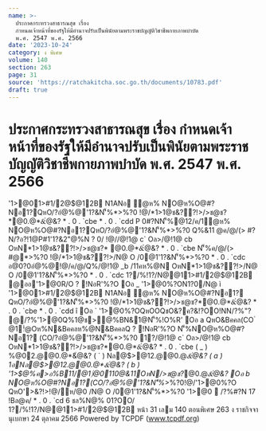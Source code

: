 ```yaml
---
name: >-
  ประกาศกระทรวงสาธารณสุข เรื่อง
  กำหนดเจ้าหน้าที่ของรัฐให้มีอำนาจปรับเป็นพินัยตามพระราชบัญญัติวิชาชีพกายภาพบำบัด
  พ.ศ. 2547 พ.ศ. 2566
date: '2023-10-24'
category: ง พิเศษ
volume: 140
section: 263
page: 31
source: 'https://ratchakitcha.soc.go.th/documents/10783.pdf'
draft: true
---
```


# ประกาศกระทรวงสาธารณสุข เรื่อง กำหนดเจ้าหน้าที่ของรัฐให้มีอำนาจปรับเป็นพินัยตามพระราชบัญญัติวิชาชีพกายภาพบำบัด พ.ศ. 2547 พ.ศ. 2566

'1>@01>#1/2@$@12B N1ANอ ํ@ห% NO@ห%O@#?Nอ1?QหO/?อํ@%@'1?&N'็%*>%?0 !@/*1>1@ช&??!>/>ช@ช?*@0.@*&ํ@&? * . 0 . `cbe * . 0 . `cdd P 0#?NN'็%@12/ค/1ํ@ห% NO@ห%O@#?Nอ1?QหO/?อํ@%@'1?&N'็%*>%?0 Q%&11 @ค/@/(> #?N/?อ?!1@P#1'1?&2"@%N ? 0/ !@//@!1@ c` Oล>/@!1@ cb OหN*1>1@ช&??!>/>ช@ช?* @0.@*&ํ@&? * . 0 . `cbe N'็%ค/@/(> #@*>%?0 !@/*1>1@ช&??!>/N@ O /0@1'1?&N'็%*>%?0 * . 0 . `cdc อ@0?0อํ@%@!@/ค/@/Q%/@!1@ _b /11คห%@N OหN*1>1@ช&??!>/N@ O /0@1'1?&N'็%*>%?0 * . 0 . `cdc 1?/%!1?/N@@11>#1/2@$@12B @ออ'1>@0R/O ? !NอR'%?O Oอ _ '1>@0%?ON1?0/N@ ì '1>@01>#1/2@$@12B N1ANอ ํ@ห% NO@ห%O@#?Nอ1? QหO/?อํ@%@'1?&N'็%*>%?0 !@/*1>1@ช&??!>/>ช@ช?*@0.@*&ํ@&? * . 0 . `cbe * . 0 . `cdd î Oอ ` '1>@0%?OQหOOQชO&?ค?&!?OO!NN/?%"? @/?%'1>@0Q%1@ช>@%BN&1@N'็%!O%R' Oอ a QหO&Bคคล(CO ํ @1!ํ@Oห%N&Bคคลห%@N&BคคลQ ? !NอR'%?O N'็%NO@ห%O@#?Nอ1? (CO/?อํ@%@'1?&N'็%*>%?0 1?/@!1@ c` Oล>/@!1@ cb OหN*1>1@ช&??!>/>ช@ช?*@0.@*&ํ@&? * . 0 . `cbe ( _ ) %@02.@@0.@*&ํ@&? ( ` ) Nล@$>@12.@@0.@*&ํ@&? ( a ) 1อNล@$>@12.@@0.@*&ํ@&? ( b ) '1>$@%ค>อ%B11/@1)่@0110@&11OหN/>ช@ช?*@0.@*&ํ@&? Oอ b NO@ห%O@#?Nอ1?(CO/?อํ@%@'1?&N'็%*>%?0!@/'1>@0%?O QหO'>&?!>!@/ห/@0 /N@ O /0@1'1?&N'็%*>%?0 '1>@0  /?%#?N 17 !Bล@ค/ * . 0 . `cd 6 ชล%N@% 01?OO/ 1?/%!1?/N@@11>#1/2@$@12B หน้า 31 เลม 140 ตอนพิเศษ 263 ง ราชกิจจานุเบกษา 24 ตุลาคม 2566 Powered by TCPDF (www.tcpdf.org)
